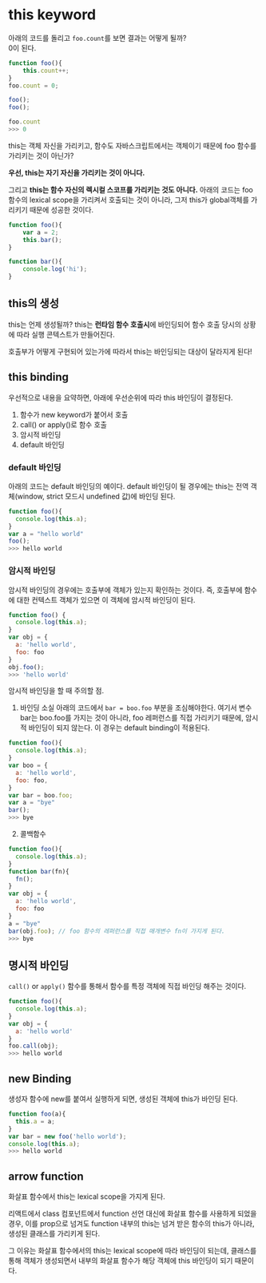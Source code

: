 # this keyword

아래의 코드를 돌리고 `foo.count`를 보면 결과는 어떻게 될까?  
0이 된다.  

```js
function foo(){
    this.count++;
}
foo.count = 0;

foo();
foo();

foo.count
>>> 0
```

this는 객체 자신을 가리키고, 함수도 자바스크립트에서는 객체이기 때문에 foo 함수를 가리키는 것이 아닌가? 

**우선, this는 자기 자신을 가리키는 것이 아니다.**

그리고 **this는 함수 자신의 렉시컬 스코프를 가리키는 것도 아니다.**
아래의 코드는 foo 함수의 lexical scope을 가리켜서 호출되는 것이 아니라, 그저 this가 global객체를 가리키기 때문에 성공한 것이다.

```js
function foo(){
    var a = 2;
    this.bar();
}

function bar(){
    console.log('hi');
}
```


## this의 생성

this는 언제 생성될까? 
this는 **런타임 함수 호출시**에 바인딩되어 함수 호출 당시의 상황에 따라 실행 콘텍스트가 만들어진다. 

호출부가 어떻게 구현되어 있는가에 따라서 this는 바인딩되는 대상이 달라지게 된다!


## this binding

우선적으로 내용을 요약하면, 아래에 우선순위에 따라 this 바인딩이 결정된다. 

1. 함수가 new keyword가 붙어서 호출
2. call() or apply()로 함수 호출
3. 암시적 바인딩
4. default 바인딩

### default 바인딩

아래의 코드는 default 바인딩의 예이다. default 바인딩이 될 경우에는 this는 전역 객체(window, strict 모드시 undefined 값)에 바인딩 된다. 

```js 
function foo(){
  console.log(this.a);
}
var a = "hello world"
foo();
>>> hello world
```

### 암시적 바인딩

암시적 바인딩의 경우에는 호출부에 객체가 있는지 확인하는 것이다.
즉, 호출부에 함수에 대한 컨텍스트 객체가 있으면 이 객체에 암시적 바인딩이 된다.

```js
function foo() {
  console.log(this.a);
}
var obj = {
  a: 'hello world',
  foo: foo
}
obj.foo();
>>> 'hello world'
```

암시적 바인딩을 할 때 주의할 점.

1. 바인딩 소실 
아래의 코드에서 `bar = boo.foo` 부분을 조심해야한다. 여기서 변수 bar는 boo.foo를 가지는 것이 아니라, 
foo 레퍼런스를 직접 가리키기 때문에, 암시적 바인딩이 되지 않는다. 이 경우는 default binding이 적용된다.

```js
function foo(){
  console.log(this.a);
}
var boo = {
  a: 'hello world',
  foo: foo,
}
var bar = boo.foo;
var a = "bye"
bar();
>>> bye
```

2. 콜백함수

```js
function foo(){
  console.log(this.a);
}
function bar(fn){
  fn();
}
var obj = {
  a: 'hello world',
  foo: foo
}
a = "bye"
bar(obj.foo); // foo 함수의 레퍼런스를 직접 매개변수 fn이 가지게 된다.
>>> bye
```

## 명시적 바인딩

`call()` or `apply()` 함수를 통해서 함수를 특정 객체에 직접 바인딩 해주는 것이다.

```js
function foo(){
  console.log(this.a);
}
var obj = {
  a: 'hello world'
}
foo.call(obj);
>>> hello world
```

## new Binding

생성자 함수에 new를 붙여서 실행하게 되면, 생성된 객체에 this가 바인딩 된다.

```js
function foo(a){
  this.a = a;
}
var bar = new foo('hello world');
console.log(this.a);
>>> hello world
```

## arrow function

화살표 함수에서 this는 lexical scope을 가지게 된다. 

리액트에서 class 컴포넌트에서 function 선언 대신에 화살표 함수를 사용하게 되었을 경우, 
이를 prop으로 넘겨도 function 내부의 this는 넘겨 받은 함수의 this가 아니라, 생성된 클래스를 가리키게 된다.

그 이유는 화살표 함수에서의 this는 lexical scope에 따라 바인딩이 되는데, 
클래스를 통해 객체가 생성되면서 내부의 화살표 함수가 해당 객체에 this 바인딩이 되기 때문이다.
